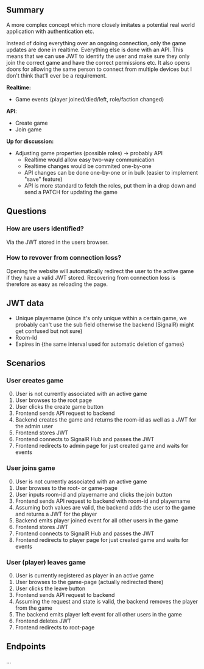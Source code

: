 ## Summary

A more complex concept which more closely imitates a potential real world application with authentication etc.

Instead of doing everything over an ongoing connection, only the game updates are done in realtime. Everything else is done with an API. This means that we can use JWT to identify the user and make sure they only join the correct game and have the correct permissions etc. It also opens doors for allowing the same person to connect from multiple devices but I don't think that'll ever be a requirement.

**Realtime:**

- Game events (player joined/died/left, role/faction changed)

**API**:

- Create game
- Join game

**Up for discussion:**

- Adjusting game properties (possible roles) -> probably API
  - Realtime would allow easy two-way communication
  - Realtime changes would be commited one-by-one
  - API changes can be done one-by-one or in bulk (easier to implement "save" feature)
  - API is more standard to fetch the roles, put them in a drop down and send a PATCH for updating the game

## Questions

### How are users identified?

Via the JWT stored in the users browser.

### How to revover from connection loss?

Opening the website will automatically redirect the user to the active game if they have a valid JWT stored. Recovering from connection loss is therefore as easy as reloading the page.

## JWT data

- Unique playername (since it's only unique within a certain game, we probably can't use the sub field otherwise the backend (SignalR) might get confused but not sure)
- Room-Id
- Expires in {the same interval used for automatic deletion of games}

## Scenarios

### User creates game

0. User is not currently associated with an active game
1. User browses to the root page
2. User clicks the create game button
3. Frontend sends API request to backend
4. Backend creates the game and returns the room-id as well as a JWT for the admin user
5. Frontend stores JWT
6. Frontend connects to SignalR Hub and passes the JWT
7. Frontend redirects to admin page for just created game and waits for events

### User joins game

0. User is not currently associated with an active game
1. User browses to the root- or game-page
2. User inputs room-id and playername and clicks the join button
3. Frontend sends API request to backend with room-id and playername
4. Assuming both values are valid, the backend adds the user to the game and returns a JWT for the player
5. Backend emits player joined event for all other users in the game
6. Frontend stores JWT
7. Frontend connects to SignalR Hub and passes the JWT
8. Frontend redirects to player page for just created game and waits for events

### User (player) leaves game

0. User is currently registered as player in an active game
1. User browses to the game-page (actually redirected there)
2. User clicks the leave button
3. Frontend sends API request to backend
4. Assuming the request and state is valid, the backend removes the player from the game
5. The backend emits player left event for all other users in the game
6. Frontend deletes JWT
7. Frontend redirects to root-page

## Endpoints

...